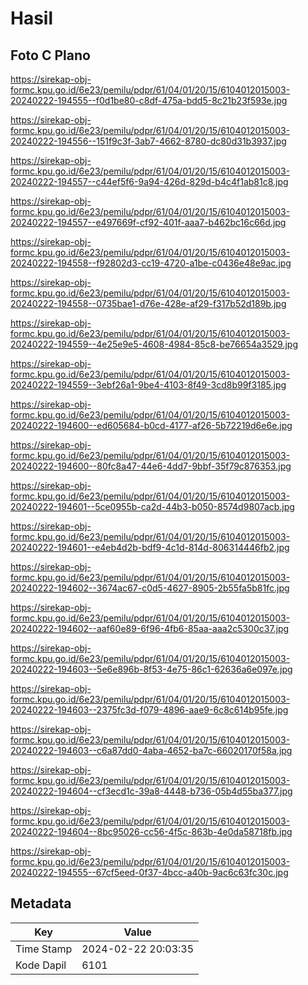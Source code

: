 # Hasil

## Foto C Plano

https://sirekap-obj-formc.kpu.go.id/6e23/pemilu/pdpr/61/04/01/20/15/6104012015003-20240222-194555--f0d1be80-c8df-475a-bdd5-8c21b23f593e.jpg

https://sirekap-obj-formc.kpu.go.id/6e23/pemilu/pdpr/61/04/01/20/15/6104012015003-20240222-194556--151f9c3f-3ab7-4662-8780-dc80d31b3937.jpg

https://sirekap-obj-formc.kpu.go.id/6e23/pemilu/pdpr/61/04/01/20/15/6104012015003-20240222-194557--c44ef5f6-9a94-426d-829d-b4c4f1ab81c8.jpg

https://sirekap-obj-formc.kpu.go.id/6e23/pemilu/pdpr/61/04/01/20/15/6104012015003-20240222-194557--e497669f-cf92-401f-aaa7-b462bc16c66d.jpg

https://sirekap-obj-formc.kpu.go.id/6e23/pemilu/pdpr/61/04/01/20/15/6104012015003-20240222-194558--f92802d3-cc19-4720-a1be-c0436e48e9ac.jpg

https://sirekap-obj-formc.kpu.go.id/6e23/pemilu/pdpr/61/04/01/20/15/6104012015003-20240222-194558--0735bae1-d76e-428e-af29-f317b52d189b.jpg

https://sirekap-obj-formc.kpu.go.id/6e23/pemilu/pdpr/61/04/01/20/15/6104012015003-20240222-194559--4e25e9e5-4608-4984-85c8-be76654a3529.jpg

https://sirekap-obj-formc.kpu.go.id/6e23/pemilu/pdpr/61/04/01/20/15/6104012015003-20240222-194559--3ebf26a1-9be4-4103-8f49-3cd8b99f3185.jpg

https://sirekap-obj-formc.kpu.go.id/6e23/pemilu/pdpr/61/04/01/20/15/6104012015003-20240222-194600--ed605684-b0cd-4177-af26-5b72219d6e6e.jpg

https://sirekap-obj-formc.kpu.go.id/6e23/pemilu/pdpr/61/04/01/20/15/6104012015003-20240222-194600--80fc8a47-44e6-4dd7-9bbf-35f79c876353.jpg

https://sirekap-obj-formc.kpu.go.id/6e23/pemilu/pdpr/61/04/01/20/15/6104012015003-20240222-194601--5ce0955b-ca2d-44b3-b050-8574d9807acb.jpg

https://sirekap-obj-formc.kpu.go.id/6e23/pemilu/pdpr/61/04/01/20/15/6104012015003-20240222-194601--e4eb4d2b-bdf9-4c1d-814d-806314446fb2.jpg

https://sirekap-obj-formc.kpu.go.id/6e23/pemilu/pdpr/61/04/01/20/15/6104012015003-20240222-194602--3674ac67-c0d5-4627-8905-2b55fa5b81fc.jpg

https://sirekap-obj-formc.kpu.go.id/6e23/pemilu/pdpr/61/04/01/20/15/6104012015003-20240222-194602--aaf60e89-6f96-4fb6-85aa-aaa2c5300c37.jpg

https://sirekap-obj-formc.kpu.go.id/6e23/pemilu/pdpr/61/04/01/20/15/6104012015003-20240222-194603--5e6e896b-8f53-4e75-86c1-62636a6e097e.jpg

https://sirekap-obj-formc.kpu.go.id/6e23/pemilu/pdpr/61/04/01/20/15/6104012015003-20240222-194603--2375fc3d-f079-4896-aae9-6c8c614b95fe.jpg

https://sirekap-obj-formc.kpu.go.id/6e23/pemilu/pdpr/61/04/01/20/15/6104012015003-20240222-194603--c6a87dd0-4aba-4652-ba7c-66020170f58a.jpg

https://sirekap-obj-formc.kpu.go.id/6e23/pemilu/pdpr/61/04/01/20/15/6104012015003-20240222-194604--cf3ecd1c-39a8-4448-b736-05b4d55ba377.jpg

https://sirekap-obj-formc.kpu.go.id/6e23/pemilu/pdpr/61/04/01/20/15/6104012015003-20240222-194604--8bc95026-cc56-4f5c-863b-4e0da58718fb.jpg

https://sirekap-obj-formc.kpu.go.id/6e23/pemilu/pdpr/61/04/01/20/15/6104012015003-20240222-194555--67cf5eed-0f37-4bcc-a40b-9ac6c63fc30c.jpg


## Metadata

| Key        | Value               |
| ---------- | ------------------- |
| Time Stamp | 2024-02-22 20:03:35 |
| Kode Dapil | 6101                |



